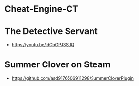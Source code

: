# Cheat-Engine-CT

# The Detective Servant
- https://youtu.be/idCbGPJ3SdQ
# Summer Clover on Steam
- https://github.com/asd9176506911298/SummerCloverPlugin
